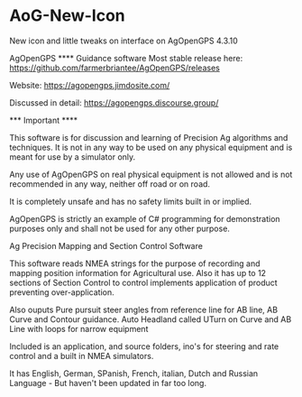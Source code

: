 # AoG-New-Icon
 New icon and little tweaks on interface on AgOpenGPS 4.3.10
 
AgOpenGPS **** Guidance software
Most stable release here: https://github.com/farmerbriantee/AgOpenGPS/releases

Website: https://agopengps.jimdosite.com/

Discussed in detail: https://agopengps.discourse.group/

*** Important ****

This software is for discussion and learning of Precision Ag algorithms and techniques. It is not in any way to be used on any physical equipment and is meant for use by a simulator only.

Any use of AgOpenGPS on real physical equipment is not allowed and is not recommended in any way, neither off road or on road.

It is completely unsafe and has no safety limits built in or implied.

AgOpenGPS is strictly an example of C# programming for demonstration purposes only and shall not be used for any other purpose.

Ag Precision Mapping and Section Control Software

This software reads NMEA strings for the purpose of recording and mapping position information for Agricultural use. Also it has up to 12 sections of Section Control to control implements application of product preventing over-application.

Also ouputs Pure pursuit steer angles from reference line for AB line, AB Curve and Contour guidance. Auto Headland called UTurn on Curve and AB Line with loops for narrow equipment

Included is an application, and source folders, ino's for steering and rate control and a built in NMEA simulators.

It has English, German, SPanish, French, italian, Dutch and Russian Language - But haven't been updated in far too long.
